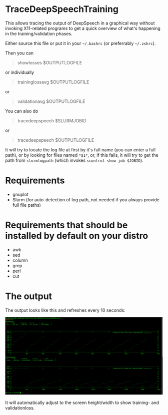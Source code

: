 # TraceDeepSpeechTraining

This allows tracing the output of DeepSpeech in a graphical way without invoking X11-related programs to get a quick
overview of what's happening in the training/validation phases.

Either source this file or put it in your `~/.bashrc` (or preferrably `~/.zshrc`). 

Then you can

> showlosses $OUTPUTLOGFILE

or individually

> traininglossavg $OUTPUTLOGFILE

or

> validationavg $OUTPUTLOGFILE

You can also do

> tracedeepspeech $SLURMJOBID

or

> tracedeepspeech $OUTPUTLOGFILE

It will try to locate the log file at first by it's full name (you can enter a full path), or by looking for files named `*$1*`, or, if this fails, it
will try to get the path from `slurmlogpath` (which invokes `scontrol show job $JOBID`).

# Requirements

- gnuplot
- Slurm (for auto-detection of log path, not needed if you always provide full file paths)

# Requirements that should be installed by default on your distro

- awk
- sed
- column
- grep
- perl
- cut

# The output

The output looks like this and refreshes every 10 seconds:

![Screenshot](screenshot.png?raw=true "Screenshot")

It will automatically adjust to the screen height/width to show training- and validationloss.
